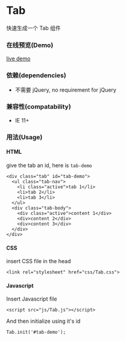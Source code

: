 # Tab
快速生成一个 Tab 组件

### 在线预览(Demo)
[live demo](https://carlmac.github.io/Tab/Tab.html)

### 依赖(dependencies)
- 不需要 jQuery, no requirement for jQuery

### 兼容性(compatability)
- IE 11+

### 用法(Usage)

#### HTML

give the tab an id, here is `tab-demo`
````
<div class="tab" id="tab-demo">
  <ul class="tab-nav">
    <li class="active">tab 1</li>
    <li>tab 2</li>
    <li>tab 3</li>
  </ul>
  <div class="tab-body">
    <div class="active">content 1</div>
    <div>content 2</div>
    <div>content 3</div>
  </div>
</div>
````

#### CSS

insert CSS file in the head
````
<link rel="stylesheet" href="css/Tab.css">
````

#### Javascript

Insert Javascript file
````
<script src="js/Tab.js"></script>
````

And then initialize using it's id
````
Tab.init('#tab-demo');
````
